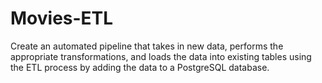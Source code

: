 # Movies-ETL
Create an automated pipeline that takes in new data, performs the appropriate transformations, and loads the data into existing tables using the ETL process by adding the data to a PostgreSQL database. 
